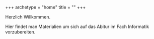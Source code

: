 +++
archetype = "home"
title = ""
+++

Herzlich Willkommen.

Hier findet man Materialien um sich auf das Abitur im Fach Informatik vorzubereiten.